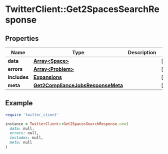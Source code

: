 # TwitterClient::Get2SpacesSearchResponse

## Properties

| Name | Type | Description | Notes |
| ---- | ---- | ----------- | ----- |
| **data** | [**Array&lt;Space&gt;**](Space.md) |  | [optional] |
| **errors** | [**Array&lt;Problem&gt;**](Problem.md) |  | [optional] |
| **includes** | [**Expansions**](Expansions.md) |  | [optional] |
| **meta** | [**Get2ComplianceJobsResponseMeta**](Get2ComplianceJobsResponseMeta.md) |  | [optional] |

## Example

```ruby
require 'twitter_client'

instance = TwitterClient::Get2SpacesSearchResponse.new(
  data: null,
  errors: null,
  includes: null,
  meta: null
)
```

